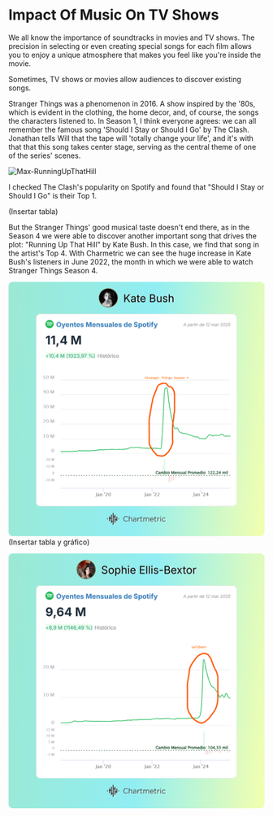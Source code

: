 # Impact Of Music On TV Shows

We all know the importance of soundtracks in movies and TV shows. The precision in selecting or even creating special songs for each film allows you to enjoy a unique atmosphere that makes you feel like you're inside the movie.

Sometimes, TV shows or movies allow audiences to discover existing songs.

Stranger Things was a phenomenon in 2016. A show inspired by the '80s, which is evident in the clothing, the home decor, and, of course, the songs the characters listened to.
In Season 1, I think everyone agrees: we can all remember the famous song 'Should I Stay or Should I Go' by The Clash. Jonathan tells Will that the tape will 'totally change your life', and  it's with that that this song takes center stage, serving as the central theme of one of the series' scenes.

![Max-RunningUpThatHill](https://stateless-fueradefoco.storage.googleapis.com/wp-content/uploads/2022/07/30012247/image-9.png)


I checked The Clash's popularity on Spotify and found that "Should I Stay or Should I Go" is their Top 1. 

(Insertar tabla)

But the Stranger Things' good musical taste doesn't end there, as in the Season 4 we were able to discover another important song that drives the plot: "Running Up That Hill" by Kate Bush. In this case, we find that song in the artist's Top 4. With Charmetric we can see the huge increase in Kate Bush's listeners in June 2022, the month in which we were able to watch Stranger Things Season 4.

![KateBush2](img/StatsandTrendsOyentesMensualesdeSpotify-KateBush.png)
(Insertar tabla y gráfico)

![SophieEllis](img/StatsandTrendsOyentesMensualesdeSpotify-SophieEllis-Bextor.png)
